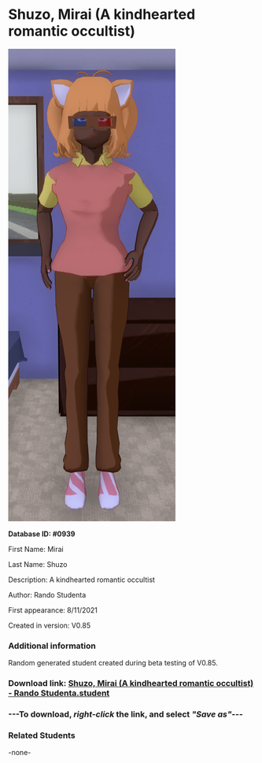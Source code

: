 # Shuzo, Mirai (A kindhearted romantic occultist)

<img src="../../Files/Images/Shuzo, Mirai (A kindhearted romantic occultist).png" title="Shuzo, Mirai (A kindhearted romantic occultist) - Rando Studenta">

**Database ID: #0939**

First Name: Mirai

Last Name: Shuzo

Description: A kindhearted romantic occultist

Author: Rando Studenta

First appearance: 8/11/2021

Created in version: V0.85

### Additional information

Random generated student created during beta testing of V0.85.

### Download link: <a href="https://raw.githubusercontent.com/Arbiter1223/Daigaku-Gurashi-Custom-Students/master/Files/Student%20Files/Shuzo%2C%20Mirai%20(A%20kindhearted%20romantic%20occultist)%20-%20Rando%20Studenta.student">Shuzo, Mirai (A kindhearted romantic occultist) - Rando Studenta.student</a>

### ---**To download, _right-click_ the link, and select _"Save as"_**---

### Related Students

-none-
